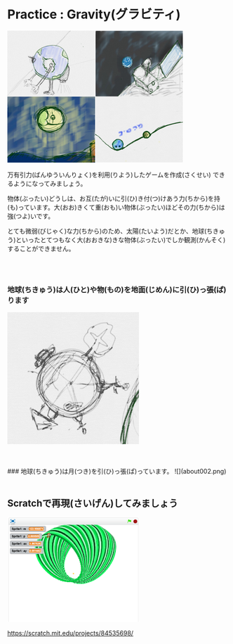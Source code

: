 # Practice : Gravity(グラビティ)

![](intro.png)

万有引力(ばんゆういんりょく)を利用(りよう)したゲームを作成(さくせい)
できるようになってみましょう。



物体(ぶったい)どうしは、お互(たが)いに引(ひ)き付(つ)けあう力(ちから)を持(も)っています。大(おお)きくて重(おも)い物体(ぶったい)ほどその力(ちから)は強(つよ)いです。

とても微弱(びじゃく)な力(ちから)のため、太陽(たいよう)だとか、地球(ちきゅう)といったとてつもなく大(おおきな)きな物体(ぶったい)でしか観測(かんそく)することができません。




<br>
<br>

### 地球(ちきゅう)は人(ひと)や物(もの)を地面(じめん)に引(ひ)っ張(ぱ)ります

![](about001.png)



<br>
<br>
### 地球(ちきゅう)は月(つき)を引(ひ)っ張(ぱ)っています。
![](about002.png)


<br>
<br>

## Scratchで再現(さいげん)してみましょう


![](about.png)

https://scratch.mit.edu/projects/84535698/

<br>
<br>
<br>
